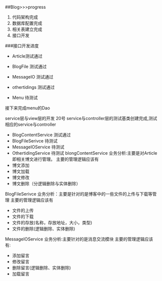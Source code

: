 ##Blog>>>progress
1. 代码架构完成
2. 数据库配置完成
3. 相关表建立完成
4. 接口开发


###接口开发进度

+ Article测试通过

+ BlogFile 测试通过

+ MessageIO 测试通过

+ othertidings 测试通过  

+ Menu  待测试




接下来完成menu的Dao

service层与view层的开发
20号
service与controller层的测试基类创建完成,测试相应的service与controller
+ BlogContentService 测试通过
+ BlogFileSerivce   待测试
+ MessageIOService  待测试
+ OthertidingService 待测试
blongContentService
业务分析:主要是对Article即相关博文进行管理。
主要的管理逻辑应该有
+ 博文添加
+ 博文加载
+ 博文修改
+ 博文删除（分逻辑删除与实体删除）

BlogFileSerivce
业务分析：主要是针对的是博客中的一些文件的上传与下载等管理
主要的管理逻辑应该有
+ 文件的上传
+ 文件的下载
+ 文件的存放(名称，存放地址，大小，类型)
+ 文件的删除(逻辑删除、实体删除)

MessageIOService
业务分析:主要针对的是消息交流模块
主要的管理逻辑应该有:
+ 添加留言
+ 修改留言
+ 删除留言(逻辑删除、实体删除)
+ 加载留言




